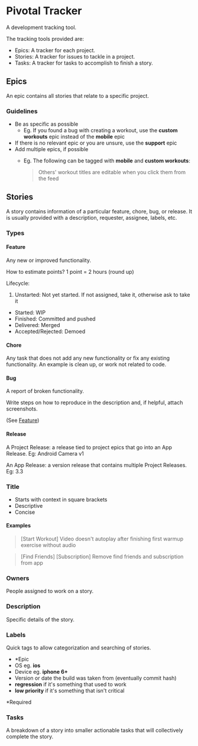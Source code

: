 # Pivotal Tracker

A development tracking tool.

The tracking tools provided are:

- Epics: A tracker for each project.
- Stories: A tracker for issues to tackle in a project.
- Tasks: A tracker for tasks to accomplish to finish a story.


## Epics

An epic contains all stories that relate to a specific project.

### Guidelines

* Be as specific as possible
  * Eg. If you found a bug with creating a workout, use the **custom workouts** epic instead of the **mobile** epic
* If there is no relevant epic or you are unsure, use the **support** epic
* Add multiple epics, if possible
  * Eg. The following can be tagged with **mobile** and **custom workouts**:

    > Others' workout titles are editable when you click them from the feed




## Stories

A story contains information of a particular feature, chore, bug, or release. It is usually provided with a description, requester, assignee, labels, etc.


### Types

#### Feature

Any new or improved functionality.

How to estimate points? 1 point = 2 hours (round up)

Lifecycle:

1. Unstarted: Not yet started. If not assigned, take it, otherwise ask to take it
* Started: WIP
* Finished: Committed and pushed
* Delivered: Merged
* Accepted/Rejected: Demoed


#### Chore

Any task that does not add any new functionality or fix any existing functionality. An example is clean up, or work not related to code.


#### Bug

A report of broken functionality.

Write steps on how to reproduce in the description and, if helpful, attach screenshots.

(See [Feature](#Feature))


#### Release

A Project Release: a release tied to project epics that go into an App Release. Eg: Android Camera v1

An App Release: a version release that contains multiple Project Releases. Eg: 3.3



### Title

* Starts with context in square brackets
* Descriptive
* Concise

#### Examples

> [Start Workout] Video doesn't autoplay after finishing first warmup exercise without audio

> [Find Friends] [Subscription] Remove find friends and subscription from app



### Owners

People assigned to work on a story.



### Description

Specific details of the story.



### Labels

Quick tags to allow categorization and searching of stories.

* *Epic
* OS eg. **ios**
* Device eg. **iphone 6+**
* Version or date the build was taken from (eventually commit hash)
* **regression** if it's something that used to work
* **low priority** if it's something that isn't critical

*Required


### Tasks

A breakdown of a story into smaller actionable tasks that will collectively complete the story.